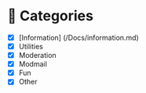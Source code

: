 # 📑 Categories <!-- {docsify-ignore-all} -->
 - [x] [Information] (/Docs/information.md)
 - [x] Utilities
 - [x] Moderation
 - [x] Modmail
 - [x] Fun
 - [X] Other
